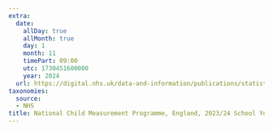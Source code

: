 ```yaml
---
extra:
  date:
    allDay: true
    allMonth: true
    day: 1
    month: 11
    timePart: 09:00
    utc: 1730451600000
    year: 2024
  url: https://digital.nhs.uk/data-and-information/publications/statistical/national-child-measurement-programme/2023-24-school-year
taxonomies:
  source:
  - NHS
title: National Child Measurement Programme, England, 2023/24 School Year
---
```

